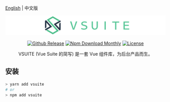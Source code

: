 [English](README.md) | 中文版

![logo](brand/logo-lang.png)

<p align="center">
  <a href="https://github.com/vsuite/vsuite"><img src="https://img.shields.io/github/release/blackcater/vsuite.svg" alt="Github Release"/></a>
  <a href="https://github.com/vsuite/vsuite"><img src="https://img.shields.io/npm/dm/vsuite.svg" alt="Npm Download Monthly"/></a>
  <a href="https://github.com/vsuite/vsuite"><img src="https://img.shields.io/github/license/vsuite/vsuite.svg" alt="License"/></a>
</p>

<p align="center">VSUITE (Vue Suite 的简写) 是一套 Vue 组件库，为后台产品而生。</p>

<h2>安装</h2>

```bash
> yarn add vsuite
# or
> npm add vsuite
```
